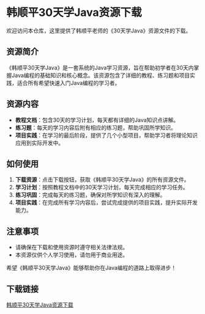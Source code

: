 # 韩顺平30天学Java资源下载

欢迎访问本仓库，这里提供了韩顺平老师的《30天学Java》资源文件的下载。

## 资源简介

《韩顺平30天学Java》是一套系统的Java学习资源，旨在帮助初学者在30天内掌握Java编程的基础知识和核心概念。该资源包含了详细的教程、练习题和项目实践，适合所有希望快速入门Java编程的学习者。

## 资源内容

- **教程文档**：包含30天的学习计划，每天都有详细的Java知识点讲解。
- **练习题**：每天的学习内容后附有相应的练习题，帮助巩固所学知识。
- **项目实践**：在学习的最后阶段，提供了几个小型项目，帮助学习者将理论知识应用到实际开发中。

## 如何使用

1. **下载资源**：点击下载按钮，获取《韩顺平30天学Java》的所有资源文件。
2. **学习计划**：按照教程文档中的30天学习计划，每天完成相应的学习任务。
3. **练习巩固**：完成每天的练习题，确保对所学知识有深入的理解。
4. **项目实践**：在完成所有学习内容后，尝试完成提供的项目实践，提升实际开发能力。

## 注意事项

- 请确保在下载和使用资源时遵守相关法律法规。
- 本资源仅供个人学习使用，请勿用于商业用途。

希望《韩顺平30天学Java》能够帮助你在Java编程的道路上取得进步！

## 下载链接

[韩顺平30天学Java资源下载](https://pan.quark.cn/s/663bca3b41a6)